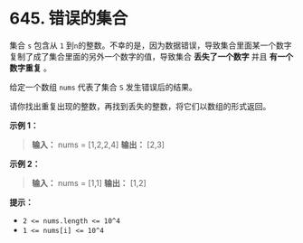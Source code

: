 # 645. 错误的集合

集合 `s` 包含从 `1` 到`n`的整数。不幸的是，因为数据错误，导致集合里面某一个数字复制了成了集合里面的另外一个数字的值，导致集合
**丢失了一个数字**  并且 **有一个数字重复**  。

给定一个数组 `nums` 代表了集合 `S` 发生错误后的结果。

请你找出重复出现的整数，再找到丢失的整数，将它们以数组的形式返回。

**示例 1：**

> **输入：** nums = \[1,2,2,4]
> **输出：** \[2,3]
>

**示例 2：**

> **输入：** nums = \[1,1]
> **输出：** \[1,2]
>

**提示：**

* `2 <= nums.length <= 10^4`
* `1 <= nums[i] <= 10^4`